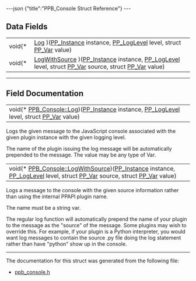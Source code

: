 ---json {"title":"PPB\_Console Struct Reference"} ---

Data Fields
-----------

<table><tbody><tr class="odd"><td style="text-align: right;">void(* </td><td><a href="/docs/native-client/pepper_beta/c/struct_p_p_b___console__1__0#ae54272123735f49c8d7eb09cb2e1e368" class="el">Log</a> )(<a href="/docs/native-client/pepper_beta/c/group___typedefs#ga89b662403e6a687bb914b80114c0d19d" class="el">PP_Instance</a> instance, <a href="/docs/native-client/pepper_beta/c/group___enums#gac39067c0883ec80b94290dd2a3bae440" class="el">PP_LogLevel</a> level, struct <a href="/docs/native-client/pepper_beta/c/struct_p_p___var/" class="el">PP_Var</a> value)</td></tr><tr class="even"><td style="text-align: right;">void(* </td><td><a href="/docs/native-client/pepper_beta/c/struct_p_p_b___console__1__0#a87a75566f5b86ebb6e2b7bf529d6ade1" class="el">LogWithSource</a> )(<a href="/docs/native-client/pepper_beta/c/group___typedefs#ga89b662403e6a687bb914b80114c0d19d" class="el">PP_Instance</a> instance, <a href="/docs/native-client/pepper_beta/c/group___enums#gac39067c0883ec80b94290dd2a3bae440" class="el">PP_LogLevel</a> level, struct <a href="/docs/native-client/pepper_beta/c/struct_p_p___var/" class="el">PP_Var</a> source, struct <a href="/docs/native-client/pepper_beta/c/struct_p_p___var/" class="el">PP_Var</a> value)</td></tr></tbody></table>

------------------------------------------------------------------------

Field Documentation
-------------------

<span id="ae54272123735f49c8d7eb09cb2e1e368" class="anchor" style="margin: 0;"></span>

<table><tbody><tr class="odd"><td>void(* <a href="/docs/native-client/pepper_beta/c/struct_p_p_b___console__1__0#ae54272123735f49c8d7eb09cb2e1e368" class="el">PPB_Console::Log</a>)(<a href="/docs/native-client/pepper_beta/c/group___typedefs#ga89b662403e6a687bb914b80114c0d19d" class="el">PP_Instance</a> instance, <a href="/docs/native-client/pepper_beta/c/group___enums#gac39067c0883ec80b94290dd2a3bae440" class="el">PP_LogLevel</a> level, struct <a href="/docs/native-client/pepper_beta/c/struct_p_p___var/" class="el">PP_Var</a> value)</td></tr></tbody></table>

Logs the given message to the JavaScript console associated with the given plugin instance with the given logging level.

The name of the plugin issuing the log message will be automatically prepended to the message. The value may be any type of Var.

<span id="a87a75566f5b86ebb6e2b7bf529d6ade1" class="anchor" style="margin: 0;"></span>

<table><tbody><tr class="odd"><td>void(* <a href="/docs/native-client/pepper_beta/c/struct_p_p_b___console__1__0#a87a75566f5b86ebb6e2b7bf529d6ade1" class="el">PPB_Console::LogWithSource</a>)(<a href="/docs/native-client/pepper_beta/c/group___typedefs#ga89b662403e6a687bb914b80114c0d19d" class="el">PP_Instance</a> instance, <a href="/docs/native-client/pepper_beta/c/group___enums#gac39067c0883ec80b94290dd2a3bae440" class="el">PP_LogLevel</a> level, struct <a href="/docs/native-client/pepper_beta/c/struct_p_p___var/" class="el">PP_Var</a> source, struct <a href="/docs/native-client/pepper_beta/c/struct_p_p___var/" class="el">PP_Var</a> value)</td></tr></tbody></table>

Logs a message to the console with the given source information rather than using the internal PPAPI plugin name.

The name must be a string var.

The regular log function will automatically prepend the name of your plugin to the message as the "source" of the message. Some plugins may wish to override this. For example, if your plugin is a Python interpreter, you would want log messages to contain the source .py file doing the log statement rather than have "python" show up in the console.

------------------------------------------------------------------------

The documentation for this struct was generated from the following file:

-   <a href="/docs/native-client/pepper_beta/c/ppb__console_8h/" class="el">ppb_console.h</a>
